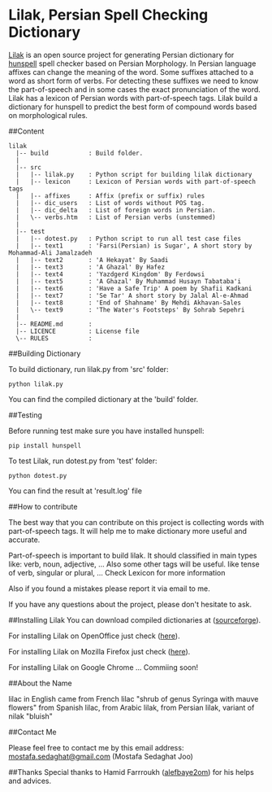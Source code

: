 # Lilak, Persian Spell Checking Dictionary

[Lilak](https://github.com/m-o-s-t-a-f-a/lilak) is an open source project for generating Persian dictionary for [hunspell](https://github.com/hunspell/hunspell) spell checker based on Persian Morphology. 
In Persian language affixes can change the meaning of the word. Some suffixes attached to a word as short form of verbs. For detecting these suffixes we need to know the part-of-speech and in some cases the exact pronunciation of the word.
Lilak has a lexicon of Persian words with part-of-speech tags. Lilak build a dictionary for hunspell to predict the best form of compound words based on morphological rules.


##Content 
```
lilak
  |-- build           : Build folder. 
  |
  |-- src
  |   |-- lilak.py    : Python script for building lilak dictionary
  |   |-- lexicon     : Lexicon of Persian words with part-of-speech tags
  |   |-- affixes     : Affix (prefix or suffix) rules
  |   |-- dic_users   : List of words without POS tag.
  |   |-- dic_delta   : List of foreign words in Persian.
  |   \-- verbs.htm   : List of Persian verbs (unstemmed)
  |
  |-- test
  |   |-- dotest.py   : Python script to run all test case files 
  |   |-- text1       : 'Farsi(Persian) is Sugar', A short story by Mohammad-Ali Jamalzadeh
  |   |-- text2       : 'A Hekayat' By Saadi 
  |   |-- text3       : 'A Ghazal' By Hafez 
  |   |-- text4       : 'Yazdgerd Kingdom' By Ferdowsi
  |   |-- text5       : 'A Ghazal' By Muhammad Husayn Tabataba'i 
  |   |-- text6       : 'Have a Safe Trip' A poem by Shafii Kadkani
  |   |-- text7       : 'Se Tar' A short story by Jalal Al-e-Ahmad
  |   |-- text8       : 'End of Shahname' By Mehdi Akhavan-Sales
  |   \-- text9       : 'The Water's Footsteps' By Sohrab Sepehri
  |
  |-- README.md       : 
  |-- LICENCE         : License file
  \-- RULES           : 
```

##Building Dictionary

To build dictionary, run lilak.py from 'src' folder:
```
python lilak.py
```
You can find the compiled dictionary at the 'build' folder.

##Testing

Before running test make sure you have installed hunspell:
```
pip install hunspell
```
To test Lilak, run dotest.py from 'test' folder:
```
python dotest.py
```
You can find the result at 'result.log' file

##How to contribute

The best way that you can contribute on this project is collecting words with 
part-of-speech tags. It will help me to make dictionary more useful and accurate.

Part-of-speech is important to build lilak.
It should classified in main types like: verb, noun, adjective, ...
Also some other tags will be useful. like tense of verb, singular or plural, ...
Check Lexicon for more information

Also if you found a mistakes please report it via email to me.

If you have any questions about the project, please don't hesitate to ask.

##Installing Lilak
You can download compiled dictionaries at ([sourceforge](http://sourceforge.net/projects/lilak/)).

For installing Lilak on OpenOffice just check ([here](http://extensions.openoffice.org/en/project/persian-dictionary-apache-openoffice/)).

For installing Lilak on Mozilla Firefox just check ([here](https://addons.mozilla.org/en-US/firefox/addon/lilak-persian-dictionary/)).

For installing Lilak on Google Chrome ... Commiing soon!


##About the Name

lilac in English came from French lilac "shrub of genus Syringa with mauve flowers" 
from Spanish lilac, from Arabic lilak, from Persian lilak, variant of nilak "bluish"

##Contact Me

Please feel free to contact me by this email address:
mostafa.sedaghat@gmail.com (Mostafa Sedaghat Joo)

##Thanks
Special thanks to Hamid Farrroukh ([alefbaye2om](http://alefbaye2om.org/)) for his helps and advices. 

